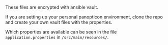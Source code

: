 These files are encrypted with ansible vault.

If you are setting up your personal panopticon environment, clone the repo and create your own vault files with the properties.

Which properties are available can be seen in the file `application.properties` in `/src/main/resources/`.

